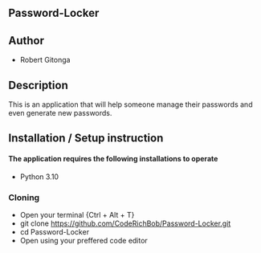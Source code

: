 ## Password-Locker

## Author

- Robert Gitonga

## Description

This is an application that will help someone manage their passwords and even generate new passwords.

## Installation / Setup instruction

#### The application requires the following installations to operate

- Python 3.10

### Cloning

- Open your terminal {Ctrl + Alt + T}
- git clone https://github.com/CodeRichBob/Password-Locker.git
- cd Password-Locker
- Open using your preffered code editor
